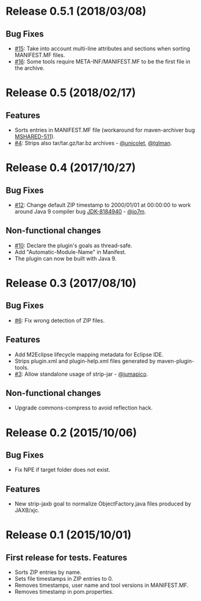 Release 0.5.1 (2018/03/08)
=============
Bug Fixes
---------
* [#15](https://github.com/Zlika/reproducible-build-maven-plugin/issues/15): Take into account multi-line attributes and sections when sorting MANIFEST.MF files.
* [#16](https://github.com/Zlika/reproducible-build-maven-plugin/issues/16): Some tools require META-INF/MANIFEST.MF to be the first file in the archive.

Release 0.5 (2018/02/17)
===========
Features
--------
* Sorts entries in MANIFEST.MF file (workaround for maven-archiver bug [MSHARED-511](https://issues.apache.org/jira/browse/MSHARED-511)).
* [#4](https://github.com/Zlika/reproducible-build-maven-plugin/issues/4): Strips also tar/tar.gz/tar.bz archives - [@unicolet](https://github.com/unicolet), [@tglman](https://github.com/tglman).

Release 0.4 (2017/10/27)
===========
Bug Fixes
---------
* [#12](https://github.com/Zlika/reproducible-build-maven-plugin/issues/12): Change default ZIP timestamp to 2000/01/01 at 00:00:00 to work around Java 9 compiler bug [JDK-8184940](https://bugs.openjdk.java.net/browse/JDK-8184940) - [@io7m](https://github.com/io7m).

Non-functional changes
----------------------
* [#10](https://github.com/Zlika/reproducible-build-maven-plugin/issues/10): Declare the plugin's goals as thread-safe.
* Add "Automatic-Module-Name" in Manifest.
* The plugin can now be built with Java 9.

Release 0.3 (2017/08/10)
===========
Bug Fixes
---------
* [#6](https://github.com/Zlika/reproducible-build-maven-plugin/issues/6): Fix wrong detection of ZIP files.

Features
--------
* Add M2Eclipse lifecycle mapping metadata for Eclipse IDE.
* Strips plugin.xml and plugin-help.xml files generated by maven-plugin-tools.
* [#3](https://github.com/Zlika/reproducible-build-maven-plugin/pull/3): Allow standalone usage of strip-jar - [@jumapico](https://github.com/jumapico).

Non-functional changes
----------------------
* Upgrade commons-compress to avoid reflection hack.

Release 0.2 (2015/10/06)
===========
Bug Fixes
---------
* Fix NPE if target folder does not exist.

Features
--------
* New strip-jaxb goal to normalize ObjectFactory.java files produced by JAXB/xjc.

Release 0.1 (2015/10/01)
===========
First release for tests.
Features
--------
* Sorts ZIP entries by name.
* Sets file timestamps in ZIP entries to 0.
* Removes timestamps, user name and tool versions in MANIFEST.MF.
* Removes timestamp in pom.properties.
